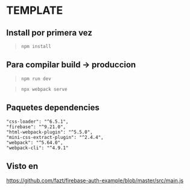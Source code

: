 # TEMPLATE

## Install por primera vez
> `npm install`

## Para compilar  build -> produccion 
> `npm run dev` 

> `npx webpack serve`

## Paquetes dependencies

    "css-loader": "^6.5.1",
    "firebase": "^9.21.0",
    "html-webpack-plugin": "^5.5.0",
    "mini-css-extract-plugin": "^2.4.4",
    "webpack": "^5.64.0",
    "webpack-cli": "^4.9.1"

## Visto en 
https://github.com/fazt/firebase-auth-example/blob/master/src/main.js
